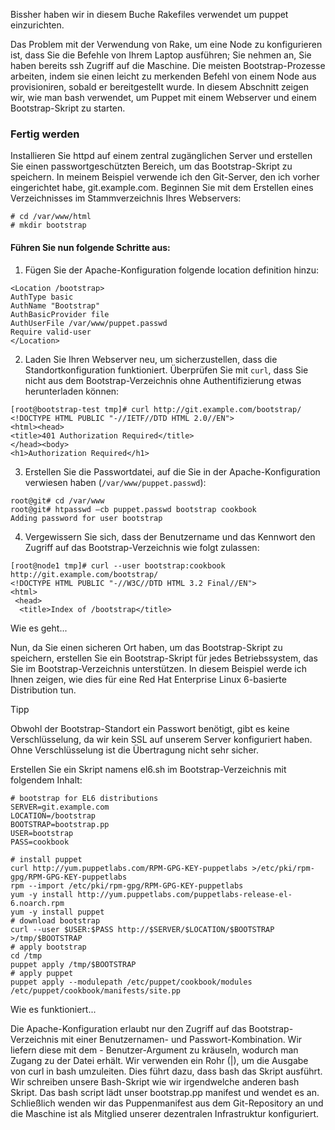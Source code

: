 Bissher haben wir in diesem Buche  Rakefiles verwendet um puppet einzurichten.
 
Das Problem mit der Verwendung von Rake, um eine Node zu konfigurieren ist, dass Sie die Befehle von Ihrem Laptop ausführen; Sie nehmen an, Sie haben bereits ssh Zugriff auf die Maschine. 
Die meisten Bootstrap-Prozesse arbeiten, indem sie einen leicht zu merkenden Befehl von einem Node aus provisioniren, sobald er bereitgestellt wurde. 
In diesem Abschnitt zeigen wir, wie man bash verwendet, um Puppet mit einem Webserver und einem Bootstrap-Skript zu starten.

### Fertig werden

Installieren Sie httpd auf einem zentral zugänglichen Server und erstellen Sie einen passwortgeschützten Bereich, um das Bootstrap-Skript zu speichern. In meinem Beispiel verwende ich den Git-Server, den ich vorher eingerichtet habe, git.example.com. Beginnen Sie mit dem Erstellen eines Verzeichnisses im Stammverzeichnis Ihres Webservers:
```
# cd /var/www/html
# mkdir bootstrap
```

#### Führen Sie nun folgende Schritte aus:

1. Fügen Sie der Apache-Konfiguration folgende location definition hinzu:
```
<Location /bootstrap>
AuthType basic
AuthName "Bootstrap"
AuthBasicProvider file
AuthUserFile /var/www/puppet.passwd
Require valid-user
</Location>
```

2. Laden Sie Ihren Webserver neu, um sicherzustellen, dass die Standortkonfiguration funktioniert. Überprüfen Sie mit `curl`, dass Sie nicht aus dem Bootstrap-Verzeichnis ohne Authentifizierung etwas herunterladen können:
```
[root@bootstrap-test tmp]# curl http://git.example.com/bootstrap/
<!DOCTYPE HTML PUBLIC "-//IETF//DTD HTML 2.0//EN">
<html><head>
<title>401 Authorization Required</title>
</head><body>
<h1>Authorization Required</h1>
```

3. Erstellen Sie die Passwortdatei, auf die Sie in der Apache-Konfiguration verwiesen haben (`/var/www/puppet.passwd`):
```
root@git# cd /var/www
root@git# htpasswd –cb puppet.passwd bootstrap cookbook
Adding password for user bootstrap

```

4. Vergewissern Sie sich, dass der Benutzername und das Kennwort den Zugriff auf das Bootstrap-Verzeichnis wie folgt zulassen:
```
[root@node1 tmp]# curl --user bootstrap:cookbook http://git.example.com/bootstrap/
<!DOCTYPE HTML PUBLIC "-//W3C//DTD HTML 3.2 Final//EN">
<html>
 <head>
  <title>Index of /bootstrap</title>

```

Wie es geht...

Nun, da Sie einen sicheren Ort haben, um das Bootstrap-Skript zu speichern, erstellen Sie ein Bootstrap-Skript für jedes Betriebssystem, das Sie im Bootstrap-Verzeichnis unterstützen. 
In diesem Beispiel werde ich Ihnen zeigen, wie dies für eine Red Hat Enterprise Linux 6-basierte Distribution tun.

Tipp

Obwohl der Bootstrap-Standort ein Passwort benötigt, gibt es keine Verschlüsselung, da wir kein SSL auf unserem Server konfiguriert haben. Ohne Verschlüsselung ist die Übertragung nicht sehr sicher.

Erstellen Sie ein Skript namens el6.sh im Bootstrap-Verzeichnis mit folgendem Inhalt:
```
# bootstrap for EL6 distributions
SERVER=git.example.com
LOCATION=/bootstrap
BOOTSTRAP=bootstrap.pp
USER=bootstrap
PASS=cookbook

# install puppet
curl http://yum.puppetlabs.com/RPM-GPG-KEY-puppetlabs >/etc/pki/rpm-gpg/RPM-GPG-KEY-puppetlabs
rpm --import /etc/pki/rpm-gpg/RPM-GPG-KEY-puppetlabs
yum -y install http://yum.puppetlabs.com/puppetlabs-release-el-6.noarch.rpm
yum -y install puppet
# download bootstrap
curl --user $USER:$PASS http://$SERVER/$LOCATION/$BOOTSTRAP >/tmp/$BOOTSTRAP
# apply bootstrap
cd /tmp
puppet apply /tmp/$BOOTSTRAP
# apply puppet
puppet apply --modulepath /etc/puppet/cookbook/modules /etc/puppet/cookbook/manifests/site.pp
```

Wie es funktioniert...

Die Apache-Konfiguration erlaubt nur den Zugriff auf das Bootstrap-Verzeichnis mit einer Benutzernamen- und Passwort-Kombination. 
Wir liefern diese mit dem - Benutzer-Argument zu kräuseln, wodurch man Zugang zu der Datei erhält. 
Wir verwenden ein Rohr (|), um die Ausgabe von curl in bash umzuleiten. 
Dies führt dazu, dass bash das Skript ausführt. Wir schreiben unsere Bash-Skript wie wir irgendwelche anderen bash Skript. Das bash script lädt unser bootstrap.pp manifest und wendet es an. 
Schließlich wenden wir das Puppenmanifest aus dem Git-Repository an und die Maschine ist als Mitglied unserer dezentralen Infrastruktur konfiguriert.

